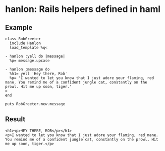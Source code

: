 # hanlon: Rails helpers defined in haml

## Example

    class RobGreeter
      include Hanlon
      load_template %q<

    - hanlon :yell do |message|
      %p= message.upcase

    - hanlon :message do
      %h1= yell 'Hey there, Rob'
      %p= 'I wanted to let you know that I just adore your flaming, red mane. You remind me of a confident jungle cat, constantly on the prowl. Hit me up soon, tiger.'
    >
    end

    puts RobGreeter.new.message

## Result

    <h1><p>HEY THERE, ROB</p></h1>
    <p>I wanted to let you know that I just adore your flaming, red mane. You remind me of a confident jungle cat, constantly on the prowl. Hit me up soon, tiger.</p>
